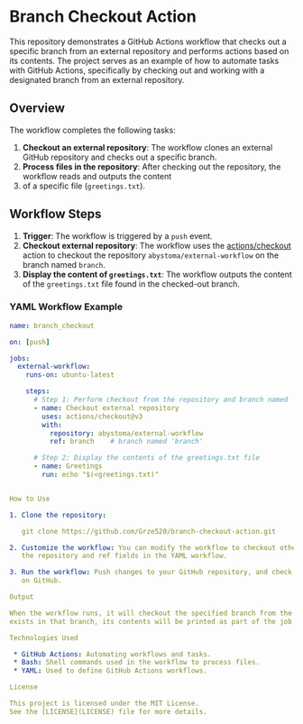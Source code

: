 # Branch Checkout Action

This repository demonstrates a GitHub Actions workflow that checks out a specific branch from an external repository 
and performs actions based on its contents. The project serves as an example of how to automate tasks with GitHub 
Actions, specifically by checking out and working with a designated branch from an external repository.

## Overview

The workflow completes the following tasks:
1. **Checkout an external repository**: The workflow clones an external GitHub repository and checks out a specific branch.
2. **Process files in the repository**: After checking out the repository, the workflow reads and outputs the content 
3. of a specific file (`greetings.txt`).

## Workflow Steps

1. **Trigger**: The workflow is triggered by a `push` event.
2. **Checkout external repository**: The workflow uses the [actions/checkout](https://github.com/actions/checkout) 
   action to checkout the repository `abystoma/external-workflow` on the branch named `branch`.
3. **Display the content of `greetings.txt`**: The workflow outputs the content of the `greetings.txt` file found in 
   the checked-out branch.

### YAML Workflow Example

```yaml
name: branch_checkout

on: [push]

jobs:
  external-workflow:
    runs-on: ubuntu-latest

    steps:
      # Step 1: Perform checkout from the repository and branch named 'branch'
      - name: Checkout external repository
        uses: actions/checkout@v3
        with:
          repository: abystoma/external-workflow
          ref: branch    # branch named 'branch'

      # Step 2: Display the contents of the greetings.txt file
      - name: Greetings
        run: echo "$(<greetings.txt)"


How to Use

1. Clone the repository:

   git clone https://github.com/Grze520/branch-checkout-action.git

2. Customize the workflow: You can modify the workflow to checkout other repositories or branches by updating 
   the repository and ref fields in the YAML workflow.

3. Run the workflow: Push changes to your GitHub repository, and check the workflow execution in the "Actions" tab 
   on GitHub.

Output

When the workflow runs, it will checkout the specified branch from the external repository. If the greetings.txt file 
exists in that branch, its contents will be printed as part of the job's output.

Technologies Used

 * GitHub Actions: Automating workflows and tasks.
 * Bash: Shell commands used in the workflow to process files.
 * YAML: Used to define GitHub Actions workflows.

License

This project is licensed under the MIT License. 
See the [LICENSE](LICENSE) file for more details.
